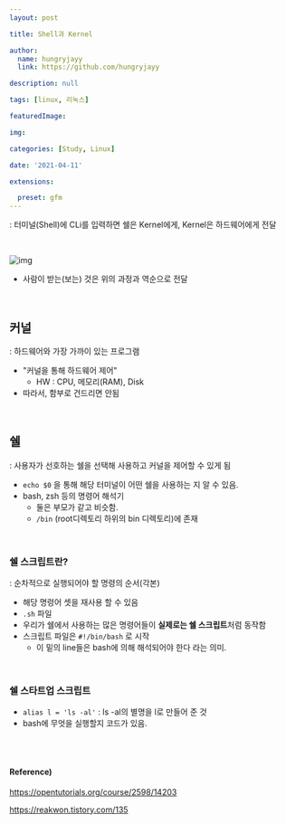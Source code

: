 ```yaml
---
layout: post

title: Shell과 Kernel

author: 
  name: hungryjayy
  link: https://github.com/hungryjayy

description: null

tags: [linux, 리눅스]

featuredImage: 

img: 

categories: [Study, Linux]

date: '2021-04-11'

extensions:

  preset: gfm
---
```


: 터미널(Shell)에 CLi를 입력하면 쉘은 Kernel에게, Kernel은 하드웨어에게 전달

<br>

![img](https://blog.kakaocdn.net/dn/buMPbF/btqZlQMBSNx/1p80FhTQppyLGtUuKzOb60/img.png) 

* 사람이 받는(보는) 것은 위의 과정과 역순으로 전달

<br>

## 커널

: 하드웨어와 가장 가까이 있는 프로그램

* "커널을 통해 하드웨어 제어"
  * HW : CPU, 메모리(RAM), Disk
* 따라서, 함부로 건드리면 안됨

<br>

## 쉘

: 사용자가 선호하는 쉘을 선택해 사용하고 커널을 제어할 수 있게 됨

* `echo $0` 을 통해 해당 터미널이 어떤 쉘을 사용하는 지 알 수 있음.
* bash, zsh 등의 명령어 해석기
  * 둘은 부모가 같고 비슷함.
  * `/bin` (root디렉토리 하위의 bin 디렉토리)에 존재

<br>

### 쉘 스크립트란?

: 순차적으로 실행되어야 할 명령의 순서(각본)

* 해당 명령어 셋을 재사용 할 수 있음
* `.sh` 파일
* 우리가 쉘에서 사용하는 많은 명령어들이 **실제로는 쉘 스크립트**처럼 동작함
* 스크립트 파일은 `#!/bin/bash` 로 시작
  * 이 밑의 line들은 bash에 의해 해석되어야 한다 라는 의미.

<br>

### 쉘 스타트업 스크립트

* `alias l = 'ls -al'` : ls -al의 별명을 l로 만들어 준 것
* bash에 무엇을 실행할지 코드가 있음.

<br><br>

#### Reference)

https://opentutorials.org/course/2598/14203

https://reakwon.tistory.com/135